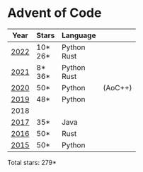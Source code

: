 # Advent of Code

| Year          | Stars      | Language       |         |
| ------------- | -----      | --------       | ------- |
| [2022](/2022) | 10*<br>26* | Python<br>Rust |         |
| [2021](/2021) | 8*<br>36*  | Python<br>Rust |         |
| [2020](/2020) | 50*        | Python         | (AoC++) |
| [2019](/2019) | 48*        | Python         |         |
|  2018         |            |                |         |
| [2017](/2017) | 35*        | Java           |         |
| [2016](/2016) | 50*        | Rust           |         |
| [2015](/2015) | 50*        | Python         |         |

Total stars: 279*
